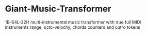 # Giant-Music-Transformer
1B-64L-32H multi-instrumental music transformer with true full MIDI instruments range, octo-velocity, chords counters and outro tokens
